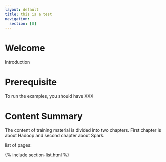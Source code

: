 ```yaml
---
layout: default
title: this is a test
navigation:
  section: [0]
---
```


# Welcome
Introduction

# Prerequisite
To run the examples, you should have
XXX

# Content Summary
The content of training material is divided into two chapters. First chapter is about Hadoop and second chapter about Spark.

list of pages:

{% include section-list.html %}
